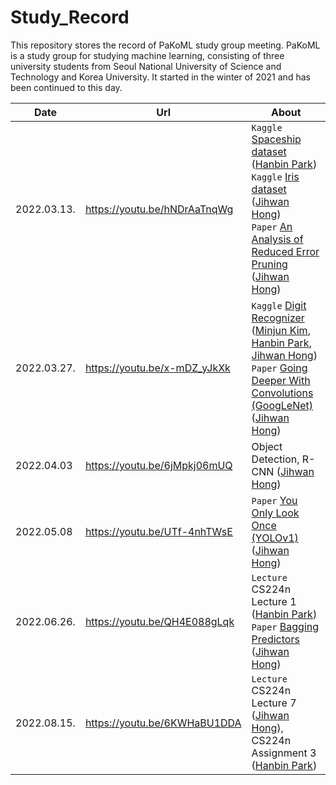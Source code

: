 # Study_Record

This repository stores the record of PaKoML study group meeting. 
PaKoML is a study group for studying machine learning, consisting of three university students from Seoul National University of Science and Technology and Korea University.
It started in the winter of 2021 and has been continued to this day.

|Date|Url|About|
|----|---|-----|
|2022.03.13.|https://youtu.be/hNDrAaTnqWg|`Kaggle` <a href = "https://www.kaggle.com/competitions/spaceship-titanic"> Spaceship dataset</a> ([Hanbin Park](https://github.com/kimchyoungman))  <br> `Kaggle` <a href = "https://www.kaggle.com/datasets/uciml/iris">Iris dataset </a> ([Jihwan Hong](https://github.com/Jordano-Jackson)) <br> `Paper` <a href = "https://www.jair.org/index.php/jair/article/view/10284">An Analysis of Reduced Error Pruning</a> ([Jihwan Hong](https://github.com/Jordano-Jackson))|
|2022.03.27.|https://youtu.be/x-mDZ_yJkXk|`Kaggle` <a href = "https://www.kaggle.com/competitions/digit-recognizer"> Digit Recognizer</a> ([Minjun Kim](https://github.com/kmj0825), [Hanbin Park](https://github.com/kimchyoungman), [Jihwan Hong](https://github.com/Jordano-Jackson)) <br> `Paper` <a href = "https://www.cv-foundation.org/openaccess/content_cvpr_2015/html/Szegedy_Going_Deeper_With_2015_CVPR_paper.html"> Going Deeper With Convolutions (GoogLeNet) </a>([Jihwan Hong](https://github.com/Jordano-Jackson))|
|2022.04.03|https://youtu.be/6jMpkj06mUQ|Object Detection, R-CNN ([Jihwan Hong](https://github.com/Jordano-Jackson))|
|2022.05.08|https://youtu.be/UTf-4nhTWsE|`Paper` <a href = "https://www.cv-foundation.org/openaccess/content_cvpr_2016/html/Redmon_You_Only_Look_CVPR_2016_paper.html"> You Only Look Once (YOLOv1) </a> ([Jihwan Hong](https://github.com/Jordano-Jackson))|
|2022.06.26.|https://youtu.be/QH4E088gLqk|`Lecture` CS224n Lecture 1 ([Hanbin Park](https://github.com/kimchyoungman)) <br>`Paper` <a href = "https://doi.org/10.1007/BF00058655">Bagging Predictors</a> ([Jihwan Hong](https://github.com/Jordano-Jackson))|
|2022.08.15.|https://youtu.be/6KWHaBU1DDA|`Lecture` CS224n Lecture 7 ([Jihwan Hong](https://github.com/Jordano-Jackson)), CS224n Assignment 3 ([Hanbin Park](https://github.com/kimchyoungman))|
